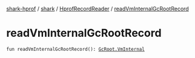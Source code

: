 [shark-hprof](../../index.md) / [shark](../index.md) / [HprofRecordReader](index.md) / [readVmInternalGcRootRecord](./read-vm-internal-gc-root-record.md)

# readVmInternalGcRootRecord

`fun readVmInternalGcRootRecord(): `[`GcRoot.VmInternal`](../-gc-root/-vm-internal/index.md)